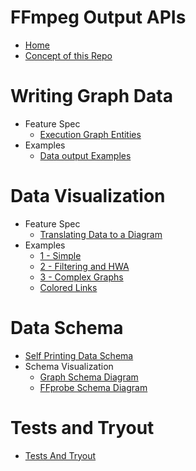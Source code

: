 <!-- First line gets deleted -->

# FFmpeg Output APIs

- [Home](Home.md)
- [Concept of this Repo](About/Concept-of-this-Repo.md)

#  Writing Graph Data 

- Feature Spec
    - [Execution Graph Entities](execution_graph/Execution-Graph-Entities.md)
- Examples
    - [Data output Examples](https://github.com/softworkz/ffmpeg_output_apis/tree/master/examples)

# Data Visualization

- Feature Spec
    - [Translating Data to a Diagram](execution_graph/Translating-to-Diagram.md)
- Examples
  - [1 - Simple](visualization/Graphs-Example1.md)
  - [2 - Filtering and HWA](visualization/Graphs-Example2.md)
  - [3 - Complex Graphs](visualization/Graphs-Example3.md)
  - [Colored Links](visualization/Graphs-Example3%20-Link-Coloring.md)


# Data Schema

- [Self Printing Data Schema](schema_writing/Self-Printing-Data-Schema.md)
- Schema Visualization
  - [Graph Schema Diagram](visualization/Graphs-Schema-Diagram.md)
  - [FFprobe Schema Diagram](visualization/FFprobe-Schema-Diagram.md)

#  Tests and Tryout

- [Tests And Tryout](tests/Tests-and-Tryout.md)




